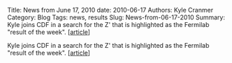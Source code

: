 Title: News from June 17, 2010
date: 2010-06-17
Authors: Kyle Cranmer
Category: Blog
Tags: news, results
Slug: News-from-06-17-2010
Summary:  Kyle joins CDF in a search for the Z' that is highlighted as the Fermilab "result of the week". [<a href="http//www.fnal.gov/pub/today/archive_2010/today10-06-17.html">article</a>] 



 Kyle joins CDF in a search for the Z' that is highlighted as the Fermilab "result of the week". [<a href="http//www.fnal.gov/pub/today/archive_2010/today10-06-17.html">article</a>] 

